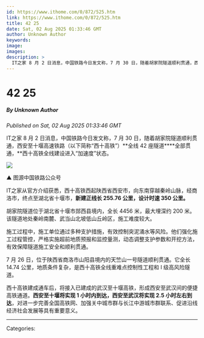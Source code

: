 ```yaml
---
id: https://www.ithome.com/0/872/525.htm
link: https://www.ithome.com/0/872/525.htm
title: 42 25
date: Sat, 02 Aug 2025 01:33:46 GMT
author: Unknown Author
keywords: 
image: 
images: 
description: >
  IT之家 8 月 2 日消息，中国铁路今日发文称，7 月 30 日，随着胡家院隧道顺利贯通，西安至十堰高速铁路（以下简称“西十高铁”）全线 42 座隧道全部贯通，西十高铁全线建设进入“加速度”状态。▲ 图源中国铁路公众号IT之家从官方介绍获悉，西十高铁西起陕西省西安市，向东南穿越秦岭山脉，经商洛市，终点至湖北省十堰市，新建正线长 255.76 公里，设计时速 350 公里。胡家院隧道位于湖北省十堰市郧西县境内，全长 4456 米，最大埋深约 200 米。该隧道地处秦岭南麓、武当山北坡低山丘岭区，施工难度较大。施工过程中，施工单位通过多种支护措施，有效控制突泥涌水等风险。他们强化施工过程管控，严格实施超前地质预报和监控量测，动态调整支护参数和开挖方法，有效保障隧道施工安全和顺利贯通。7 月 26 日，位于陕西省商洛市山阳县境内的天竺山一号隧道顺利贯通。它全长 14.74 公里，地质条件复杂，是西十高铁全线重难点控制性工程和 Ⅰ 级高风险隧道。西十高铁建成通车后，将接入已建成的武汉至十堰高铁，形成西安至武汉间的便捷高铁通道。西安至十堰将实现 1 小时内到达，西安至武汉将实现 2.5 小时左右到达，对进一步完善全国高铁网、加强关中城市群与长江中游城市群联系、促进沿线经济社会发展等具有重要意义。
---
```

# 42 25
##### By Unknown Author
_Published on Sat, 02 Aug 2025 01:33:46 GMT_

IT之家 8 月 2 日消息，中国铁路今日发文称，7 月 30 日，随着胡家院隧道顺利贯通，西安至十堰高速铁路（以下简称“西十高铁”）**全线 42 座隧道****全部贯通，**西十高铁全线建设进入“加速度”状态。

![](https://img.ithome.com/newsuploadfiles/2025/8/15b34881-2476-46cc-9143-2f466edc1af6.jpg?x-bce-process=image/format,f_auto)

▲ 图源中国铁路公众号

IT之家从官方介绍获悉，西十高铁西起陕西省西安市，向东南穿越秦岭山脉，经商洛市，终点至湖北省十堰市，**新建正线长 255.76 公里，设计时速 350 公里。**

胡家院隧道位于湖北省十堰市郧西县境内，全长 4456 米，最大埋深约 200 米。该隧道地处秦岭南麓、武当山北坡低山丘岭区，施工难度较大。

施工过程中，施工单位通过多种支护措施，有效控制突泥涌水等风险。他们强化施工过程管控，严格实施超前地质预报和监控量测，动态调整支护参数和开挖方法，有效保障隧道施工安全和顺利贯通。

7 月 26 日，位于陕西省商洛市山阳县境内的天竺山一号隧道顺利贯通。它全长 14.74 公里，地质条件复杂，是西十高铁全线重难点控制性工程和 Ⅰ 级高风险隧道。

西十高铁建成通车后，将接入已建成的武汉至十堰高铁，形成西安至武汉间的便捷高铁通道。**西安至十堰将实现 1 小时内到达，西安至武汉将实现 2.5 小时左右到达**，对进一步完善全国高铁网、加强关中城市群与长江中游城市群联系、促进沿线经济社会发展等具有重要意义。

---
Categories: 